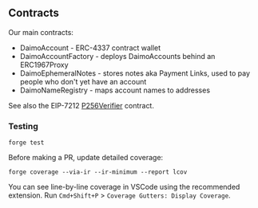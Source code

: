 ## Contracts

Our main contracts:

- DaimoAccount - ERC-4337 contract wallet
- DaimoAccountFactory - deploys DaimoAccounts behind an ERC1967Proxy
- DaimoEphemeralNotes - stores notes aka Payment Links, used to pay people who don't yet have an account
- DaimoNameRegistry - maps account names to addresses

See also the EIP-7212 [P256Verifier](https://github.com/daimo-eth/p256-verifier) contract.

### Testing

```
forge test
```

Before making a PR, update detailed coverage:

```
forge coverage --via-ir --ir-minimum --report lcov
```

You can see line-by-line coverage in VSCode using the recommended extension. Run
`Cmd+Shift+P` > `Coverage Gutters: Display Coverage`.
